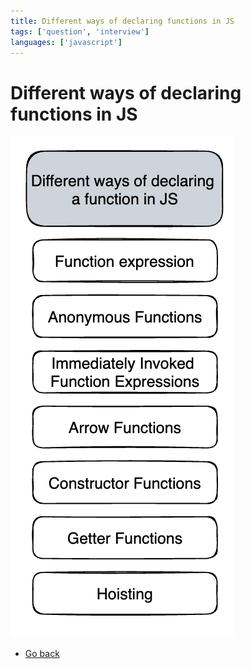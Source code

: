 ```yaml
---
title: Different ways of declaring functions in JS
tags: ['question', 'interview']
languages: ['javascript']
---
```

# Different ways of declaring functions in JS
![Different ways of declaring functions in JS](./different-ways-of-declaring-a-function-in-js.png)


* [Go back](../readme.md)